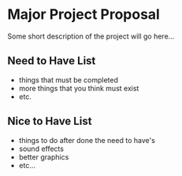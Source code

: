 # Major Project Proposal
Some short description of the project will go here...

## Need to Have List
- things that must be completed
- more things that you think must exist
- etc.

## Nice to Have List
- things to do after done the need to have's
- sound effects
- better graphics
- etc...
